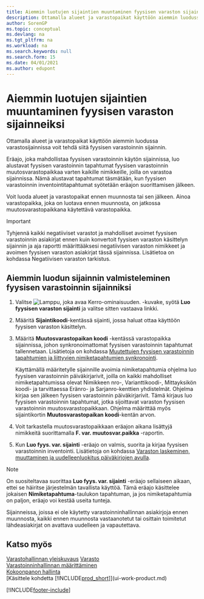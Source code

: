 ```yaml
---
title: Aiemmin luotujen sijaintien muuntaminen fyysisen varaston sijainneiksi
description: Ottamalla alueet ja varastopaikat käyttöön aiemmin luodussa varastosijainnissa voit tehdä siitä fyysisen varastoinnin sijainnin.
author: SorenGP
ms.topic: conceptual
ms.devlang: na
ms.tgt_pltfrm: na
ms.workload: na
ms.search.keywords: null
ms.search.form: 15
ms.date: 04/01/2021
ms.author: edupont
---
```

# <a name="convert-existing-locations-to-warehouse-locations"></a>Aiemmin luotujen sijaintien muuntaminen fyysisen varaston sijainneiksi
Ottamalla alueet ja varastopaikat käyttöön aiemmin luodussa varastosijainnissa voit tehdä siitä fyysisen varastoinnin sijainnin.  

Eräajo, joka mahdollistaa fyysisen varastoinnin käytön sijainnissa, luo alustavat fyysisen varastoinnin tapahtumat fyysisen varastoinnin muutosvarastopaikkaa varten kaikille nimikkeille, joilla on varastoa sijainnissa. Nämä alustavat tapahtumat täsmätään, kun fyysisen varastoinnin inventointitapahtumat syötetään eräajon suorittamisen jälkeen.  

Voit luoda alueet ja varastopaikat ennen muunnosta tai sen jälkeen. Ainoa varastopaikka, joka on luotava ennen muunnosta, on jatkossa muutosvarastopaikkana käytettävä varastopaikka.  

> [!IMPORTANT]  
>  Tyhjennä kaikki negatiiviset varastot ja mahdolliset avoimet fyysisen varastoinnin asiakirjat ennen kuin konvertoit fyysisen varaston käsittelyn sijainnin ja aja raportti määrittääksesi negatiivisen varaston nimikkeet ja avoimen fyysisen varaston asiakirjat tässä sijainnissa. Lisätietoa on kohdassa Negatiivisen varaston tarkistus.  

## <a name="to-enable-an-existing-location-to-operate-as-a-warehouse-location"></a>Aiemmin luodun sijainnin valmisteleminen fyysisen varastoinnin sijainniksi
1.  Valitse ![Lamppu, joka avaa Kerro-ominaisuuden.](media/ui-search/search_small.png "Kerro, mitä haluat tehdä") -kuvake, syötä **Luo fyysisen varaston sijainti** ja valitse sitten vastaava linkki.  
2.  Määritä **Sijaintikoodi**-kentässä sijainti, jossa haluat ottaa käyttöön fyysisen varaston käsittelyn.  
3.  Määritä **Muutosvarastopaikan koodi** -kentässä varastopaikka sijainnissa, johon synkronoimattomat fyysisen varastoinnin tapahtumat tallennetaan. Lisätietoja on kohdassa [Muutettujen fyysisen varastoinnin tapahtumien ja liittyvien nimiketapahtumien synkronointi](inventory-how-count-adjust-reclassify.md#to-synchronize-the-adjusted-warehouse-entries-with-the-related-item-ledger-entries).  

    Käyttämällä määritetylle sijainnille avoimia nimiketapahtumia ohjelma luo fyysisen varastoinnin päiväkirjarivit, joilla on kaikki mahdolliset nimiketapahtumissa olevat Nimikkeen nro-, Varianttikoodi-, Mittayksikön koodi- ja tarvittaessa Eränro- ja Sarjanro-kenttien yhdistelmät. Ohjelma kirjaa sen jälkeen fyysisen varastoinnin päiväkirjarivit. Tämä kirjaus luo fyysisen varastoinnin tapahtumat, jotka sijoittavat varaston fyysisen varastoinnin muutosvarastopaikkaan. Ohjelma määrittää myös sijaintikortin **Muutosvarastopaikan koodi**-kentän arvon.  

4.  Voit tarkastella muutosvarastopaikkaan eräajon aikana lisättyjä nimikkeitä suorittamalla **F. var. muutosvar.paikka** -raportin.  
5.  Kun **Luo fyys. var. sijainti** -eräajo on valmis, suorita ja kirjaa fyysisen varastoinnin inventointi. Lisätietoja on kohdassa [Varaston laskeminen, muuttaminen ja uudelleenluokitus päiväkirjojen avulla](inventory-how-count-adjust-reclassify.md).  

> [!NOTE]  
>  On suositeltavaa suorittaa **Luo fyys. var. sijainti** -eräajo sellaiseen aikaan, ettei se häiritse järjestelmän tavallista käyttöä. Tämä eräajo käsittelee jokaisen **Nimiketapahtuma**-taulukon tapahtuman, ja jos nimiketapahtumia on paljon, eräajo voi kestää useita tunteja.  

 Sijainneissa, joissa ei ole käytetty varastoinninhallinnan asiakirjoja ennen muunnosta, kaikki ennen muunnosta vastaanotetut tai osittain toimitetut lähdeasiakirjat on avattava uudelleen ja vapautettava.  

## <a name="see-also"></a>Katso myös
[Varastohallinnan yleiskuvaus](design-details-warehouse-management.md)
[Varasto](inventory-manage-inventory.md)  
[Varastoinninhallinnan määrittäminen](warehouse-setup-warehouse.md)     
[Kokoonpanon hallinta](assembly-assemble-items.md)    
[Käsittele kohdetta [!INCLUDE[prod_short](includes/prod_short.md)]](ui-work-product.md)


[!INCLUDE[footer-include](includes/footer-banner.md)]
